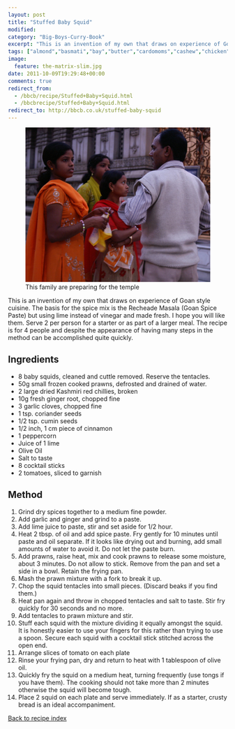 ```yaml
---
layout: post
title: "Stuffed Baby Squid"
modified:
category: "Big-Boys-Curry-Book"
excerpt: "This is an invention of my own that draws on experience of Goan style cuisine"
tags: ["almond","basmati","bay","butter","cardomoms","cashew","chicken","cinnamon","cloves","cumin","ghee","lamb","mace","nuts","pepper","rice","saffron","turmeric"]
image:
  feature: the-matrix-slim.jpg
date: 2011-10-09T19:29:48+00:00
comments: true
redirect_from: 
  - /bbcb/recipe/Stuffed+Baby+Squid.html
  - /bbcbrecipe/Stuffed+Baby+Squid.html
redirect_to: http://bbcb.co.uk/stuffed-baby-squid
---
```


<figure>
	<a href="/images/bbcb/pict1476.jpg" alt="Temple, Calcutta, India" title="Temple, Calcutta, India &#169; Ashley Kitson 13/09/2011"><img src="/images/bbcb/pict1476.jpg"/></a>
	<figcaption>This family are preparing for the temple</figcaption>
</figure>

This is an invention of my own that draws on experience of Goan style cuisine. The basis for the spice mix is the Recheade Masala (Goan Spice Paste) but using lime instead of vinegar and made fresh. I hope you will like them. Serve 2 per person for a starter or as part of a larger meal. The recipe is for 4 people and despite the appearance of having many steps in the method can be accomplished quite quickly.
        
## Ingredients
        
<ul><li>8 baby squids, cleaned and cuttle removed. Reserve the tentacles.</li><li>50g small frozen cooked prawns, defrosted and drained of water.</li><li>2 large dried Kashmiri red chillies, broken</li><li>10g fresh ginger root, chopped fine</li><li>3 garlic cloves, chopped fine</li><li>1 tsp. coriander seeds</li><li>1/2 tsp. cumin seeds</li><li>1/2 inch, 1 cm piece of cinnamon</li><li>1 peppercorn</li><li>Juice of 1 lime</li><li>Olive Oil</li><li>Salt to taste</li><li>8 cocktail sticks</li><li>2 tomatoes, sliced to garnish</li></ul>
        
## Method

<ol><li>Grind dry spices together to a medium fine powder.</li><li>Add garlic and ginger and grind to a paste.</li><li>Add lime juice to paste, stir and set aside for 1/2 hour.</li><li>Heat 2 tbsp. of oil and add spice paste. Fry gently for 10 minutes until paste and oil separate. If it looks like drying out and burning, add small amounts of water to avoid it. Do not let the paste burn.</li><li>Add prawns, raise heat, mix and cook prawns to release some moisture, about 3 minutes. Do not allow to stick. Remove from the pan and set a side in a bowl. Retain the frying pan.</li><li>Mash the prawn mixture with a fork to break it up.</li><li>Chop the squid tentacles into small pieces. (Discard beaks if you find them.)</li><li>Heat pan again and throw in chopped tentacles and salt to taste. Stir fry quickly for 30 seconds and no more.</li><li>Add tentacles to prawn mixture and stir.</li><li>Stuff each squid with the mixture dividing it equally amongst the squid. It is honestly easier to use your fingers for this rather than trying to use a spoon. Secure each squid with a cocktail stick stitched across the open end.</li><li>Arrange slices of tomato on each plate</li><li>Rinse your frying pan, dry and return to heat with 1 tablespoon of olive oil.</li><li>Quickly fry the squid on a medium heat, turning frequently (use tongs if you have them). The cooking should not take more than 2 minutes otherwise the squid will become tough.</li><li>Place 2 squid on each plate and serve immediately. If as a starter, crusty bread is an ideal accompaniment.</li></ol>   

<a href="/bbcb">Back to recipe index</a>      
